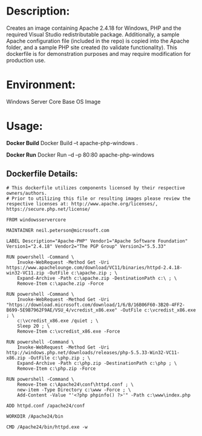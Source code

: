 # Description:

Creates an image containing Apache 2.4.18 for Windows, PHP and the required Visual Studio redistributable package. Additionally, a sample Apache configuration file (included in the repo) is copied into the Apache folder, and a sample PHP site created (to validate functionality). This dockerfile is for demonstration purposes and may require modification for production use. 

# Environment:

Windows Server Core Base OS Image

# Usage:

**Docker Build**
Docker Build –t apache-php-windows .

**Docker Run** 
Docker Run –d –p 80:80 apache-php-windows

## Dockerfile Details:
```
# This dockerfile utilizes components licensed by their respective owners/authors.
# Prior to utilizing this file or resulting images please review the respective licenses at: http://www.apache.org/licenses/, https://secure.php.net/license/

FROM windowsservercore

MAINTAINER neil.peterson@microsoft.com

LABEL Description="Apache-PHP" Vendor1="Apache Software Foundation" Version1="2.4.18" Vendor2="The PGP Group" Version2="5.5.33"

RUN powershell -Command \
	Invoke-WebRequest -Method Get -Uri https://www.apachelounge.com/download/VC11/binaries/httpd-2.4.18-win32-VC11.zip -OutFile c:\apache.zip ; \
	Expand-Archive -Path c:\apache.zip -DestinationPath c:\ ; \
	Remove-Item c:\apache.zip -Force

RUN powershell -Command \
	Invoke-WebRequest -Method Get -Uri "https://download.microsoft.com/download/1/6/B/16B06F60-3B20-4FF2-B699-5E9B7962F9AE/VSU_4/vcredist_x86.exe" -OutFile c:\vcredist_x86.exe ; \
	c:\vcredist_x86.exe /quiet ; \
	Sleep 20 ; \
	Remove-Item c:\vcredist_x86.exe -Force

RUN powershell -Command \
	Invoke-WebRequest -Method Get -Uri http://windows.php.net/downloads/releases/php-5.5.33-Win32-VC11-x86.zip -OutFile c:\php.zip ; \
	Expand-Archive -Path c:\php.zip -DestinationPath c:\php ; \
	Remove-Item c:\php.zip -Force

RUN powershell -Command \
	Remove-Item c:\Apache24\conf\httpd.conf ; \
	new-item -Type Directory c:\www -Force ; \
	Add-Content -Value "'<?php phpinfo() ?>'" -Path c:\www\index.php

ADD httpd.conf /apache24/conf

WORKDIR /Apache24/bin

CMD /Apache24/bin/httpd.exe -w
```

